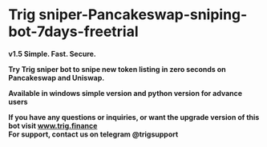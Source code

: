 # Trig sniper-Pancakeswap-sniping-bot-7days-freetrial


<strong>v1.5 Simple. Fast. Secure.

Try Trig sniper bot to snipe new token listing in zero seconds on Pancakeswap and Uniswap. 

Available in windows simple version and python version for advance users

If you have any questions or inquiries, or want the upgrade version of this bot visit www.trig.finance
<br>For support, contact us on telegram @trigsupport</strong>

